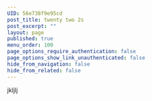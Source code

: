 ```yaml
---
UID: 56e738f9e95cd
post_title: twenty two 2s
post_excerpt: ""
layout: page
published: true
menu_order: 100
page_options_require_authentication: false
page_options_show_link_unauthenticated: false
hide_from_navigation: false
hide_from_related: false
---
```

<p>jkljlj</p>